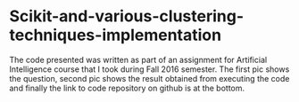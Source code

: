 # Scikit-and-various-clustering-techniques-implementation

The code presented was written as part of an assignment for Artificial Intelligence course that I took during Fall 2016 semester. The first pic shows the question, second pic shows the result obtained from executing the code and finally the link to code repository on github is at the bottom.
